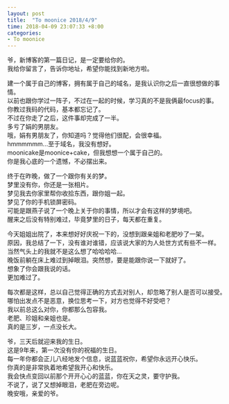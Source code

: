 ```yaml
---
layout: post
title:  "To moonice 2018/4/9"
time: 2018-04-09 23:07:33 +8:00
categories: 
- To moonice
---
```


爷，新博客的第一篇日记，是一定要给你的。  
我给你留言了，告诉你地址，希望你能找到新地方啦。


建一个属于自己的博客，拥有属于自己的域名，是我认识你之后一直很想做的事情。  
以前也跟你学过一阵子，不过在一起的时候，学习真的不是我俩最focus的事。  
你教过我码的代码，基本都忘记了。  
不过在你走了之后，这件事却完成了一半。  
多亏了娟的男朋友。  
哦，娟有男朋友了，你知道吗？觉得他们很配，会很幸福。  
hmmmmmm...至于域名，我没有想好。  
moonicake是moonice+cake，但我想想一个属于自己的。  
你是我心底的一个遗憾，不必摆出来。


终于在昨晚，做了一个跟你有关的梦。  
梦里没有你，你还是一张相片。  
梦见我去你家里帮你收拾东西，跟你姐一起。  
梦见了你的手机锁屏密码。  
可能是跟燕子说了一个晚上关于你的事情，所以才会有这样的梦境吧。  
醒来之后没有特别难过，毕竟梦里的日子，每天都在重复。


今天姐姐出院了，本来想好好庆祝一下的，没想到跟亲姐和老肥吵了一架。  
原因，我总结了一下，没有谁对谁错，应该说大家的为人处世方式有些不一样。  
当然气头上的我就不是这么想了哈哈哈哈...  
晚饭前躺在床上难过到掉眼泪。突然想，要是能跟你说一下就好了。  
想象了你会跟我说的话。  
更加难过了。


每次都是这样，总以自己觉得正确的方式去对别人，却忽略了别人是否可以接受。  
哪怕出发点不是恶意，换位思考一下，对方也觉得不好受吧？  
我以前总这么对你，你都那么包容我。  
老肥、珍姐和亲姐也是。  
真的是三岁，一点没长大。


爷，三天后就迎来我的生日。  
这是9年来，第一次没有你的祝福的生日。  
每一年你都会正儿八经地发个信息，说蓝蓝祝你，希望你永远开心快乐。  
你真的是非常执着地希望我开心和快乐。  
我会快点变回以前那个开开心心的蓝蓝，你在天之灵，要守护我。  
不说了，说了又想掉眼泪，老肥在旁边呢。  
晚安哦，亲爱的爷。